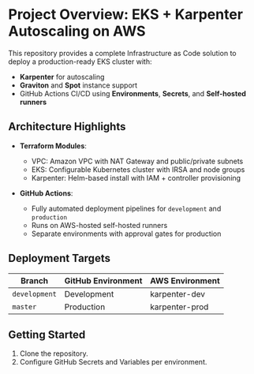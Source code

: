 # Project Overview: EKS + Karpenter Autoscaling on AWS

This repository provides a complete Infrastructure as Code solution to deploy a production-ready EKS cluster with:

- **Karpenter** for autoscaling
- **Graviton** and **Spot** instance support
- GitHub Actions CI/CD using **Environments**, **Secrets**, and **Self-hosted runners**

## Architecture Highlights

- **Terraform Modules**:
  - VPC: Amazon VPC with NAT Gateway and public/private subnets
  - EKS: Configurable Kubernetes cluster with IRSA and node groups
  - Karpenter: Helm-based install with IAM + controller provisioning

- **GitHub Actions**:
  - Fully automated deployment pipelines for `development` and `production`
  - Runs on AWS-hosted self-hosted runners
  - Separate environments with approval gates for production

## Deployment Targets

| Branch       | GitHub Environment | AWS Environment |
|--------------|--------------------|------------------|
| `development`| Development         | karpenter-dev    |
| `master`     | Production          | karpenter-prod   |

## Getting Started

1. Clone the repository.
2. Configure GitHub Secrets and Variables per environment.

